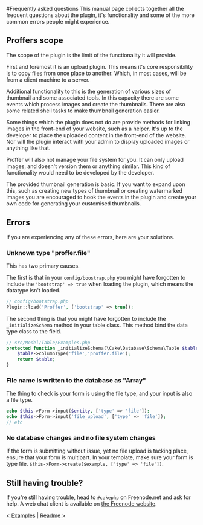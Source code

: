 #Frequently asked questions
This manual page collects together all the frequent questions about the plugin, it's functionality and some of the more
common errors people might experience.

## Proffers scope
The scope of the plugin is the limit of the functionality it will provide.

First and foremost it is an upload plugin. This means it's core responsibility is to copy files from once place to
another. Which, in most cases, will be from a client machine to a server.

Additional functionality to this is the generation of various sizes of thumbnail and some associated tools. In this
capacity there are some events which process images and create the thumbnails. There are also some related shell tasks
to make thumbnail generation easier.

Some things which the plugin does not do are provide methods for linking images in the front-end of your website, such
as a helper. It's up to the developer to place the uploaded content in the front-end of the website. Nor will the plugin
interact with your admin to display uploaded images or anything like that.

Proffer will also not manage your file system for you. It can only upload images, and doesn't version them or anything
similar. This kind of functionality would need to be developed by the developer.

The provided thumbnail generation is basic. If you want to expand upon this, such as creating new types of thumbnail or
creating watermarked images you are encouraged to hook the events in the plugin and create your own code for generating
your customised thumbnails.

## Errors
If you are experiencing any of these errors, here are your solutions.

### Unknown type "proffer.file"
This has two primary causes.

The first is that in your `config/boostrap.php` you might have forgotten to include the
`'bootstrap' => true` when loading the plugin, which means the datatype isn't loaded.

```php
// config/bootstrap.php
Plugin::load('Proffer', ['bootstrap' => true]);
```

The second thing is that you might have forgotten to include the `_initializeSchema` method in your table class. This
method bind the data type class to the field.

```php
// src/Model/Table/Examples.php
protected function _initializeSchema(\Cake\Database\Schema\Table $table) {
    $table->columnType('file','proffer.file');
    return $table;
}
```

### File name is written to the database as "Array"
The thing to check is your form is using the file type, and your input is also a file type.

```php
echo $this->Form->input($entity, ['type' => 'file']);
echo $this->Form->input('file_upload', ['type' => 'file']);
// etc
```
### No database changes and no file system changes
If the form is submitting without issue, yet no file upload is tacking place, ensure that your form is multipart. In your template, make sure your form is type file. `$this->Form->create($example, ['type' => 'file'])`.

## Still having trouble?
If you're still having trouble, head to `#cakephp` on Freenode.net and ask for help. A web chat client is available
on [the Freenode website](http://webchat.freenode.net/).


[< Examples](examples.md) | [Readme >](../README.md)
